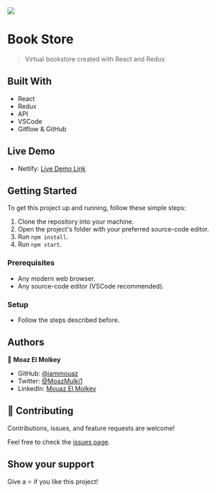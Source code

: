 ![](https://img.shields.io/badge/Microverse-blueviolet)

# Book Store

> Virtual bookstore created with React and Redux

## Built With

- React
- Redux
- API
- VSCode
- Gitflow & GitHub

## Live Demo


- Netlify: [Live Demo Link](https://vigilant-engelbart-d1b17b.netlify.app/)

## Getting Started

To get this project up and running, follow these simple steps:

1. Clone the repository into your machine.
2. Open the project's folder with your preferred source-code editor.
3. Run `npm install`.
4. Run `npm start`.

### Prerequisites

- Any modern web browser.
- Any source-code editor (VSCode recommended).

### Setup

- Follow the steps described before.

## Authors

👤 **Moaz El Molkey**

- GitHub: [@iammouaz](https://github.com/iammouaz)
- Twitter: [@MoazMulki1](https://twitter.com/MoazMulki1)
- LinkedIn: [Mouaz El Molkey](https://www.linkedin.com/in/mohammad-mouaz-molki-1368981bb/)

## 🤝 Contributing

Contributions, issues, and feature requests are welcome!

Feel free to check the [issues page](https://github.com/iammouaz/Book-store/issues).

## Show your support

Give a ⭐️ if you like this project!
